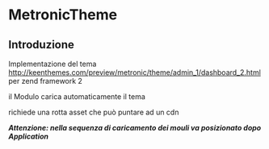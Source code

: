 # MetronicTheme


## Introduzione

Implementazione del tema
http://keenthemes.com/preview/metronic/theme/admin_1/dashboard_2.html
per zend framework 2


il Modulo carica automaticamente il tema 

richiede una rotta asset che può puntare ad un cdn


***Attenzione: nella sequenza di caricamento dei mouli va posizionato dopo Application***
